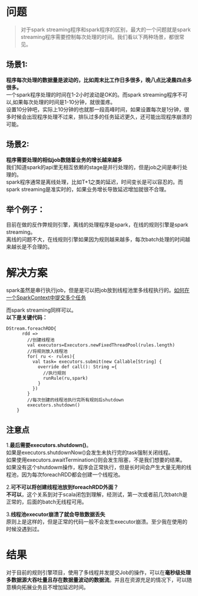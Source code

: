 # 问题
> 对于spark streaming程序和spark程序的区别，最大的一个问题就是spark streaming程序需要控制每次处理的时间。我们看以下两种场景，都很常见。

## 场景1:
**程序每次处理的数据量是波动的，比如周末比工作日多很多，晚八点比凌晨四点多很多。**  
一个spark程序处理的时间在1-2小时波动是OK的。而spark streaming程序不可以,如果每次处理的时间是1-10分钟，就很蛋疼。  
设置10分钟吧，实际上10分钟的也就那一段高峰时间，如果设置每次是1分钟，很多时候会出现程序处理不过来，排队过多的任务延迟更久，还可能出现程序崩溃的可能。
## 场景2:
**程序需要处理的相似job数随着业务的增长越来越多**  
我们知道spark的api里无相互依赖的stage是并行处理的，但是job之间是串行处理的。  
spark程序通常是离线处理，比如T+1之类的延迟，时间变长是可以容忍的。而spark streaming是准实时的，如果业务增长导致延迟增加就很不合理。

## 举个例子：
目前在做的反作弊规则引擎，离线的处理程序是spark，在线的规则引擎是spark streaming。   
离线的问题不大，在线规则引擎如果因为规则越来越多，每次batch处理的时间越来越长是不合理的。

# 解决方案
spark虽然是串行执行job，但是是可以把job放到线程池里多线程执行的。[如何在一个SparkContext中提交多个任务](https://qindongliang.iteye.com/blog/2382800)
  
而spark streaming同样可以。  
**以下是关键代码：**
```
DStream.foreachRDD{
      rdd =>
        //创建线程池
        val executors=Executors.newFixedThreadPool(rules.length)
        //将规则放入线程池
        for( ru <- rules){
          val task= executors.submit(new Callable[String] {
            override def call(): String ={
              //执行规则
              runRule(ru,spark)
            }
          })
        }
        //每次创建的线程池执行完所有规则后shutdown
        executors.shutdown()
    }
```
## 注意点
1.**最后需要executors.shutdown()**。  
如果是executors.shutdownNow()会发生未执行完的task强制关闭线程。  
如果使用executors.awaitTermination()则会发生阻塞，不是我们想要的结果。  
如果没有这个shutdowm操作，程序会正常执行，但是长时间会产生大量无用的线程池，因为每次foreachRDD都会创建一个线程池。    

2.**可不可以将创建线程池放到foreachRDD外面？**  
**不可以**，这个关系到对于scala闭包到理解，经测试，第一次或者前几次batch是正常的，后面的batch无线程可用。  

3.**线程池executor崩溃了就会导致数据丢失**  
原则上是这样的，但是正常的代码一般不会发生executor崩溃。至少我在使用的时候没遇到过。
 
# 结果
对于目前的规则引擎项目，使用了多线程并发提交Job的操作，可以在**毫秒级处理多数据源大吞吐量且存在数据量波动的数据流**。并且在资源充足的情况下，可以随意横向拓展业务且不增加延迟时间。